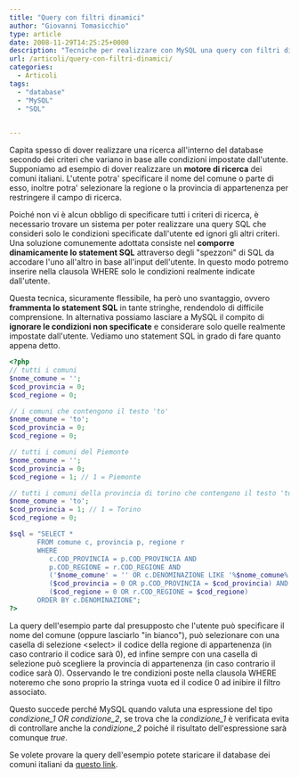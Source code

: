 ```yaml
---
title: "Query con filtri dinamici"
author: "Giovanni Tomasicchio"
type: article
date: 2008-11-29T14:25:25+0000
description: "Tecniche per realizzare con MySQL una query con filtri dinamici."
url: /articoli/query-con-filtri-dinamici/
categories:
  - Articoli
tags:
  - "database"
  - "MySQL"
  - "SQL"

  
---
```

Capita spesso di dover realizzare una ricerca all'interno del database secondo dei criteri che variano in base alle condizioni impostate dall'utente. Supponiamo ad esempio di dover realizzare un **motore di ricerca** dei comuni italiani. L'utente potra' specificare il nome del comune o parte di esso, inoltre potra' selezionare la regione o la provincia di appartenenza per restringere il campo di ricerca.

Poiché non vi è alcun obbligo di specificare tutti i criteri di ricerca, è necessario trovare un sistema per poter realizzare una query SQL che consideri solo le condizioni specificate dall'utente ed ignori gli altri criteri. Una soluzione comunemente adottata consiste nel **comporre dinamicamente lo statement SQL** attraverso degli "spezzoni" di SQL da accodare l'uno all'altro in base all'input dell'utente. In questo modo potremo inserire nella clausola WHERE solo le condizioni realmente indicate dall'utente.

Questa tecnica, sicuramente flessibile, ha però uno svantaggio, ovvero **frammenta lo statement SQL** in tante stringhe, rendendolo di difficile comprensione. In alternativa possiamo lasciare a MySQL il compito di **ignorare le condizioni non specificate** e considerare solo quelle realmente impostate dall'utente. Vediamo uno statement SQL in grado di fare quanto appena detto.

 ```php
<?php
// tutti i comuni
$nome_comune = '';
$cod_provincia = 0;
$cod_regione = 0;

// i comuni che contengono il testo 'to'
$nome_comune = 'to';
$cod_provincia = 0;
$cod_regione = 0;

// tutti i comuni del Piemonte
$nome_comune = '';
$cod_provincia = 0;
$cod_regione = 1; // 1 = Piemonte

// tutti i comuni della provincia di torino che contengono il testo 'to'
$nome_comune = 'to';
$cod_provincia = 1; // 1 = Torino
$cod_regione = 0;

$sql = "SELECT * 
		FROM comune c, provincia p, regione r
		WHERE
		   c.COD_PROVINCIA = p.COD_PROVINCIA AND
		   p.COD_REGIONE = r.COD_REGIONE AND
		   ('$nome_comune' = '' OR c.DENOMINAZIONE LIKE '%$nome_comune%') AND
		   ($cod_provincia = 0 OR p.COD_PROVINCIA = $cod_provincia) AND
		   ($cod_regione = 0 OR r.COD_REGIONE = $cod_regione)
		ORDER BY c.DENOMINAZIONE";
?>
```

La query dell'esempio parte dal presupposto che l'utente può specificare il nome del comune (oppure lasciarlo "in bianco"), può selezionare con una casella di selezione &lt;select&gt; il codice della regione di appartenenza (in caso contrario il codice sarà 0), ed infine sempre con una casella di selezione può scegliere la provincia di appartenenza (in caso contrario il codice sarà 0). Osservando le tre condizioni poste nella clausola WHERE noteremo che sono proprio la stringa vuota ed il codice 0 ad inibire il filtro associato.

Questo succede perché MySQL quando valuta una espressione del tipo *condizione\_1 OR condizione\_2*, se trova che la *condizione\_1* è verificata evita di controllare anche la *condizione\_2* poiché il risultato dell'espressione sarà comunque *true*.

Se volete provare la query dell'esempio potete staricare il database dei comuni italiani da [questo link](http://www.phpnews.it/download/italia.zip).